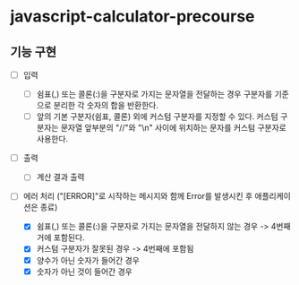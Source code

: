 # javascript-calculator-precourse

## 기능 구현

- [ ] 입력

  - [ ] 쉼표(,) 또는 콜론(:)을 구분자로 가지는 문자열을 전달하는 경우 구분자를 기준으로 분리한 각 숫자의 합을 반환한다.
  - [ ] 앞의 기본 구분자(쉼표, 콜론) 외에 커스텀 구분자를 지정할 수 있다. 커스텀 구분자는 문자열 앞부분의 "//"와 "\n" 사이에 위치하는 문자를 커스텀 구분자로 사용한다.

- [ ] 출력

  - [ ] 계산 결과 출력

- [ ] 에러 처리 ("[ERROR]"로 시작하는 메시지와 함께 Error를 발생시킨 후 애플리케이션은 종료)
  - [x] 쉼표(,) 또는 콜론(:)을 구분자로 가지는 문자열을 전달하지 않는 경우 -> 4번째 거에 포함된다.
  - [x] 커스텀 구분자가 잘못된 경우 -> 4번째에 포함됨
  - [x] 양수가 아닌 숫자가 들어간 경우
  - [x] 숫자가 아닌 것이 들어간 경우
